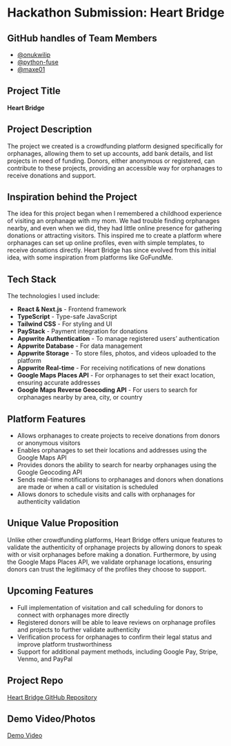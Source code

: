 # Hackathon Submission: Heart Bridge

## GitHub handles of Team Members

- [@onukwilip](https://github.com/onukwilip)
- [@python-fuse](https://github.com/python-fuse)
- [@maxe01](https://github.com/maxe01)

## Project Title

**Heart Bridge**

## Project Description

The project we created is a crowdfunding platform designed specifically for orphanages, allowing them to set up accounts, add bank details, and list projects in need of funding. Donors, either anonymous or registered, can contribute to these projects, providing an accessible way for orphanages to receive donations and support.

## Inspiration behind the Project

The idea for this project began when I remembered a childhood experience of visiting an orphanage with my mom. We had trouble finding orphanages nearby, and even when we did, they had little online presence for gathering donations or attracting visitors. This inspired me to create a platform where orphanages can set up online profiles, even with simple templates, to receive donations directly. Heart Bridge has since evolved from this initial idea, with some inspiration from platforms like GoFundMe.

## Tech Stack

The technologies I used include:

- **React & Next.js** - Frontend framework
- **TypeScript** - Type-safe JavaScript
- **Tailwind CSS** - For styling and UI
- **PayStack** - Payment integration for donations
- **Appwrite Authentication** - To manage registered users’ authentication
- **Appwrite Database** - For data management
- **Appwrite Storage** - To store files, photos, and videos uploaded to the platform
- **Appwrite Real-time** - For receiving notifications of new donations
- **Google Maps Places API** - For orphanages to set their exact location, ensuring accurate addresses
- **Google Maps Reverse Geocoding API** - For users to search for orphanages nearby by area, city, or country

## Platform Features

- Allows orphanages to create projects to receive donations from donors or anonymous visitors
- Enables orphanages to set their locations and addresses using the Google Maps API
- Provides donors the ability to search for nearby orphanages using the Google Geocoding API
- Sends real-time notifications to orphanages and donors when donations are made or when a call or visitation is scheduled
- Allows donors to schedule visits and calls with orphanages for authenticity validation

## Unique Value Proposition

Unlike other crowdfunding platforms, Heart Bridge offers unique features to validate the authenticity of orphanage projects by allowing donors to speak with or visit orphanages before making a donation. Furthermore, by using the Google Maps Places API, we validate orphanage locations, ensuring donors can trust the legitimacy of the profiles they choose to support.

## Upcoming Features

- Full implementation of visitation and call scheduling for donors to connect with orphanages more directly
- Registered donors will be able to leave reviews on orphanage profiles and projects to further validate authenticity
- Verification process for orphanages to confirm their legal status and improve platform trustworthiness
- Support for additional payment methods, including Google Pay, Stripe, Venmo, and PayPal

## Project Repo

[Heart Bridge GitHub Repository](https://github.com/onukwilip/heart-bridge)

## Demo Video/Photos

[Demo Video](https://youtu.be/ILej8wSXecU)
